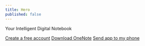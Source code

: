 ```yaml
---
title: Hero
published: false
---
```


Your Intelligent Digital Notebook

[Create a free account](#)
[Download OneNote](#)
[Send app to my phone](#)